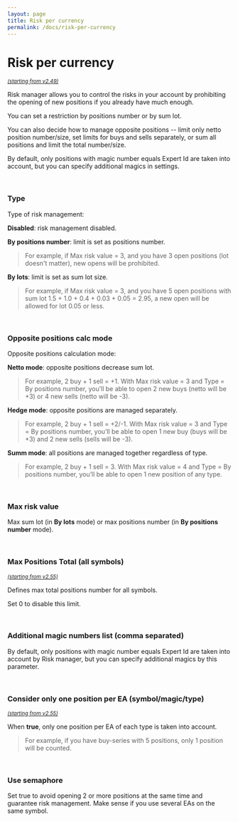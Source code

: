 ```yaml
---
layout: page
title: Risk per currency
permalink: /docs/risk-per-currency
---
```


# Risk per currency

<sup>[*(starting from v2.49)*](/docs/versions-history#20221007-249)</sup>

Risk manager allows you to control the risks in your account by prohibiting the opening of new positions if you already have much enough.

You can set a restriction by positions number or by sum lot.

You can also decide how to manage opposite positions -- limit only netto position number/size, set limits for buys and sells separately, or sum all positions and limit the total number/size.

By default, only positions with magic number equals Expert Id are taken into account, but you can specify additional magics in settings.

<br />

### Type

Type of risk management:

**Disabled**: risk management disabled.

**By positions number**: limit is set as positions number.

> For example, if Max risk value = 3, and you have 3 open positions (lot doesn't matter), new opens will be prohibited.

**By lots**: limit is set as sum lot size.

> For example, if Max risk value = 3, and you have 5 open positions with sum lot 1.5 + 1.0 + 0.4 + 0.03 + 0.05 = 2.95, a new open will be allowed for lot 0.05 or less.

<br />

### Opposite positions calc mode

Opposite positions calculation mode:

**Netto mode**: opposite positions decrease sum lot.

> For example, 2 buy + 1 sell = +1. With Max risk value = 3 and Type = By positions number, you’ll be able to open 2 new buys (netto will be +3) or 4 new sells (netto will be -3).

**Hedge mode**: opposite positions are managed separately.

> For example, 2 buy + 1 sell = +2/-1. With Max risk value = 3 and Type = By positions number, you’ll be able to open 1 new buy (buys will be +3) and 2 new sells (sells will be -3).

**Summ mode**: all positions are managed together regardless of type.

> For example, 2 buy + 1 sell = 3. With Max risk value = 4 and Type = By positions number, you’ll be able to open 1 new position of any type.

<br />

### Max risk value

Max sum lot (in **By lots** mode) or max positions number (in **By positions number** mode).

<br />

### Max Positions Total (all symbols)
<sup>[*(starting from v2.55)*](/docs/versions-history#20230720-0818-255)</sup>

Defines max total positions number for all symbols.

Set 0 to disable this limit.

<br />

### Additional magic numbers list (comma separated)

By default, only positions with magic number equals Expert Id are taken into account by Risk manager, but you can specify additional magics by this parameter.

<br />

### Consider only one position per EA (symbol/magic/type)
<sup>[*(starting from v2.55)*](/docs/versions-history#20230720-0818-255)</sup>
    
When **true**, only one position per EA of each type is taken into account.

> For example, if you have buy-series with 5 positions, only 1 position will be counted.

<br />

### Use semaphore

Set true to avoid opening 2 or more positions at the same time and guarantee risk management. Make sense if you use several EAs on the same symbol.

